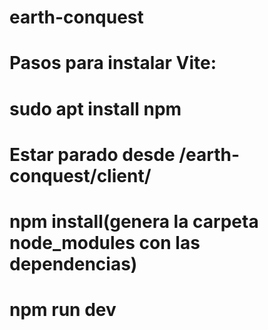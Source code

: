 # earth-conquest

# Pasos para instalar Vite:
# sudo apt install npm
# Estar parado desde /earth-conquest/client/
# npm install(genera la carpeta node_modules con las dependencias)
# npm run dev
